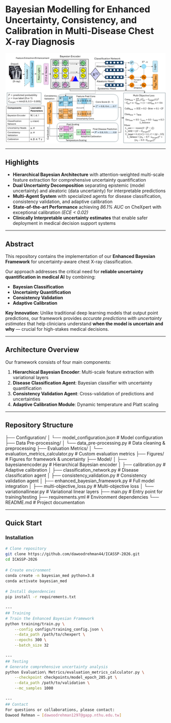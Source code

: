 # Bayesian Modelling for Enhanced Uncertainty, Consistency, and Calibration in Multi-Disease Chest X-ray Diagnosis

<p align="center">
  <img src="Figures/Final_Architecture_Plot_Enhanced_Bayesian_Framework.png" alt="Enhanced Bayesian Framework Architecture" width="1000"/>
</p>

---

## Highlights

- **Hierarchical Bayesian Architecture** with attention-weighted multi-scale feature extraction for comprehensive uncertainty quantification  
- **Dual Uncertainty Decomposition** separating epistemic (model uncertainty) and aleatoric (data uncertainty) for interpretable predictions  
- **Multi-Agent System** with specialized agents for disease classification, consistency validation, and adaptive calibration  
- **State-of-the-art Performance** achieving *86.1% AUC* on CheXpert with exceptional calibration *(ECE < 0.02)*  
- **Clinically Interpretable uncertainty estimates** that enable safer deployment in medical decision support systems  

---

## Abstract

This repository contains the implementation of our **Enhanced Bayesian Framework** for uncertainty-aware chest X-ray classification.  

Our approach addresses the critical need for **reliable uncertainty quantification in medical AI** by combining:  

- **Bayesian Classification**  
- **Uncertainty Quantification**  
- **Consistency Validation**  
- **Adaptive Calibration**  

**Key Innovation**: Unlike traditional deep learning models that output point predictions, our framework provides *accurate predictions with uncertainty estimates* that help clinicians understand **when the model is uncertain and why** — crucial for high-stakes medical decisions.

---

## Architecture Overview

Our framework consists of four main components:

1. **Hierarchical Bayesian Encoder**: Multi-scale feature extraction with variational layers  
2. **Disease Classification Agent**: Bayesian classifier with uncertainty quantification  
3. **Consistency Validation Agent**: Cross-validation of predictions and uncertainties  
4. **Adaptive Calibration Module**: Dynamic temperature and Platt scaling  

---

## Repository Structure

├── Configuration/
│   └── model_configuration.json # Model configuration
├── Data Pre-processing/
│   └── data_pre-processing.py # Data cleaning & preprocessing
├── Evaluation Metrics/
│   └── evaluation_metrics_calculator.py # Custom evaluation metrics
├── Figures/ # Figures for framework & uncertainty
├── Model/
│   ├── bayesianencoder.py # Hierarchical Bayesian encoder
│   ├── calibration.py # Adaptive calibration
│   ├── classification_network.py # Disease classification agent
│   ├── consistency_validation.py # Consistency validation agent
│   ├── enhanced_bayesian_framework.py # Full model integration
│   ├── multi-objective_loss.py # Multi-objective loss
│   └── variationallinear.py # Variational linear layers
├── main.py # Entry point for training/testing
├── requirements.yml # Environment dependencies
└── README.md # Project documentation

---

## Quick Start

### Installation

```bash
# Clone repository
git clone https://github.com/dawoodrehman44/ICASSP-2026.git
cd ICASSP-2026

# Create environment
conda create -n bayesian_med python=3.8
conda activate bayesian_med

# Install dependencies
pip install -r requirements.txt

---
## Training
# Train the Enhanced Bayesian Framework
python training/train.py \
    --config configs/training_config.json \
    --data_path /path/to/chexpert \
    --epochs 300 \
    --batch_size 32

---
## Testing
# Generate comprehensive uncertainty analysis
python Evaluation\ Metrics/evaluation_metrics_calculator.py \
    --checkpoint checkpoints/model_epoch_285.pt \
    --data_path /path/to/validation \
    --mc_samples 1000

---
## Contact
For questions or collaborations, please contact: 
Dawood Rehman – [dawoodrehman1297@gapp.nthu.edu.tw]